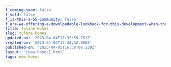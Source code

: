 ```yaml
---
f_coming-soon: false
f_sold: false
f_is-this-a-55-community: false
f_are-we-offering-a-downloadable-lookbook-for-this-development-when-they-submit-their-contact-info: false
title: Tulane Homes
slug: tulane-homes
updated-on: '2023-04-04T17:32:59.761Z'
created-on: '2023-04-04T17:32:52.980Z'
published-on: '2023-04-05T16:58:08.139Z'
layout: '[new-homes].html'
tags: new-homes
---
```




